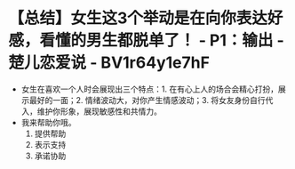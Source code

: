# 【总结】女生这3个举动是在向你表达好感，看懂的男生都脱单了！ - P1：输出 - 楚儿恋爱说 - BV1r64y1e7hF

-   女生在喜欢一个人时会展现出三个特点：1. 在有心上人的场合会精心打扮，展示最好的一面；2. 情绪波动大，对你产生情感波动；3. 将女友身份自行代入，维护你形象，展现敏感性和共情力。
-   我来帮助你哦。
    1.  提供帮助
    2.  表示支持
    3.  承诺协助